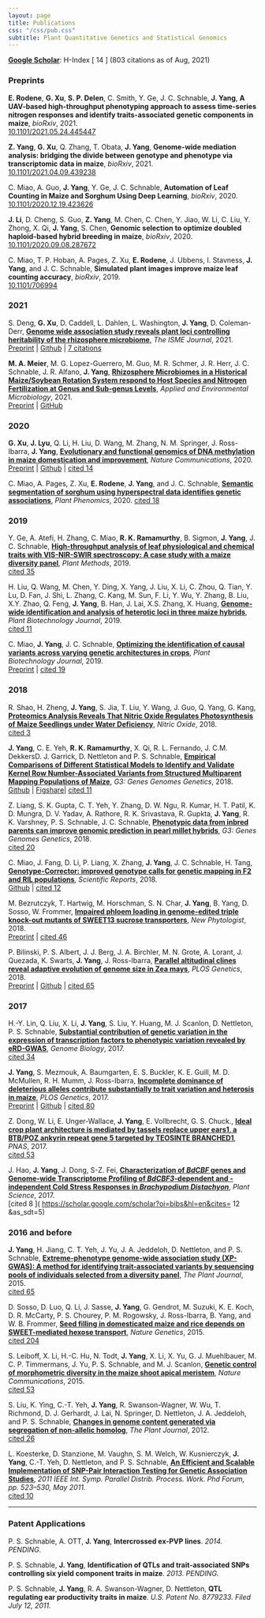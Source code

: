 ```yaml
---
layout: page
title: Publications
css: "/css/pub.css"
subtitle: Plant Quantitative Genetics and Statistical Genomics
---
```





__[Google Scholar](https://scholar.google.com/citations?hl=en&user=2CiKnzkAAAAJ)__: H-Index [ 14 ] (803 citations as of Aug, 2021)  

### Preprints

__E. Rodene__, __G. Xu__, __S. P. Delen__, C. Smith, Y. Ge, J. C. Schnable, __J. Yang__, __A UAV-based high-throughput phenotyping approach to assess time-series nitrogen responses and identify traits-associated genetic components in maize__, _bioRxiv_, 2021.  
[10.1101/2021.05.24.445447](https://www.biorxiv.org/content/10.1101/2021.05.24.445447v1) 


__Z. Yang__, __G. Xu__, Q. Zhang, T. Obata, __J. Yang__, __Genome-wide mediation analysis: bridging the divide between genotype and phenotype via transcriptomic data in maize__, _bioRxiv_, 2021.  
[10.1101/2021.04.09.439238](https://www.biorxiv.org/content/10.1101/2021.04.09.439238v1) 

C. Miao, A. Guo,  __J. Yang__,  Y. Ge,  J. C. Schnable, __Automation of Leaf Counting in Maize and Sorghum Using Deep Learning__, _bioRxiv_, 2020.  
[10.1101/2020.12.19.423626](https://www.biorxiv.org/content/10.1101/2020.12.19.423626v1) 

__J. Li__, D. Cheng, S. Guo, __Z. Yang__, M. Chen, C. Chen, Y. Jiao, W. Li, C. Liu, Y. Zhong, X. Qi, 
__J. Yang__, S. Chen, __Genomic selection to optimize doubled haploid-based hybrid breeding in maize__, _bioRxiv_, 2020.  
[10.1101/2020.09.08.287672](https://www.biorxiv.org/content/10.1101/2020.09.08.287672v1) 


C. Miao, T. P. Hoban, A. Pages, Z. Xu, __E. Rodene__, J. Ubbens, I. Stavness, __J. Yang__, and J. C. Schnable, __Simulated plant images improve maize leaf counting accuracy__, _bioRxiv_, 2019.  
[10.1101/706994](https://www.biorxiv.org/content/10.1101/706994v1) 

### 2021


S. Deng, __G. Xu__, D. Caddell, L. Dahlen, L. Washington, __J. Yang__, D. Coleman-Derr, __[Genome wide association study reveals plant loci controlling heritability of the rhizosphere microbiome](https://www.nature.com/articles/s41396-021-00993-z)__, 
_The ISME Journal_, 2021.  
[Preprint](https://www.biorxiv.org/content/10.1101/2020.02.21.960377v1) | [Github](https://github.com/colemanderr-lab/Deng-2020) | [7 citations](https://scholar.google.com/scholar?oi=bibs&hl=en&cites=9839283634496248436&as_sdt=5)

__M. A. Meier__, M. G. Lopez-Guerrero, M. Guo, M. R. Schmer, J. R. Herr, J. C. Schnable, J. R. Alfano, __J. Yang__, __[Rhizosphere Microbiomes in a Historical Maize/Soybean Rotation System respond to Host Species and Nitrogen Fertilization at Genus and Sub-genus Levels](https://aem.asm.org/content/early/2021/03/27/AEM.03132-20.abstract)__, _Applied and Environmental Microbiology_, 2021.  
[Preprint](https://www.biorxiv.org/content/10.1101/2020.08.10.244384v2) | [GitHub](https://github.com/mandmeier/USDA_CornSoy) 


### 2020

__G. Xu__, __J. Lyu__, Q. Li, H. Liu, D. Wang, M. Zhang, N. M. Springer, J. Ross-Ibarra, __J. Yang__, __[Evolutionary and functional genomics of DNA methylation in maize domestication and improvement](https://www.nature.com/articles/s41467-020-19333-4)__, _Nature Communications_, 2020.  
[Preprint](https://www.biorxiv.org/content/10.1101/2020.03.13.991117v2) | [Github](https://github.com/jyanglab/msfs_teo) | [cited 14](https://scholar.google.com/scholar?oi=bibs&hl=en&cites=987817177097090596&as_sdt=5)

C. Miao, A. Pages, Z. Xu, __E. Rodene__, __J. Yang__, and J. C. Schnable, __[Semantic segmentation of sorghum using hyperspectral data identifies genetic associations](https://spj.sciencemag.org/plantphenomics/2020/4216373/)__, _Plant Phenomics_, 2020. 
[cited 18](https://scholar.google.com/scholar?oi=bibs&hl=en&cites=6760097769110193603&as_sdt=5)


### 2019

Y. Ge, A. Atefi, H. Zhang, C. Miao, __R. K. Ramamurthy__, B. Sigmon, __J. Yang__, J. C. Schnable, __[High-throughput analysis of leaf physiological and chemical traits with VIS-NIR-SWIR spectroscopy: A case study with a maize diversity panel](https://plantmethods.biomedcentral.com/articles/10.1186/s13007-019-0450-8)__, _Plant Methods_, 2019.  
[cited 35](https://scholar.google.com/scholar?oi=bibs&hl=en&cites=1137945390019707471&as_sdt=5)


H. Liu, Q. Wang, M. Chen, Y. Ding, X. Yang, J. Liu, X. Li, C. Zhou, Q. Tian, Y. Lu, D. Fan, J. Shi, L. Zhang, C. Kang, M. Sun, F. Li, Y. Wu, Y. Zhang, B. Liu, X.Y. Zhao, Q. Feng, __J. Yang__, B. Han, J. Lai, X.S. Zhang, X. Huang, __[Genome-wide identification and analysis of heterotic loci in three maize hybrids](https://onlinelibrary.wiley.com/doi/abs/10.1111/pbi.13186)__, _Plant Biotechnology Journal_, 2019.  
[cited 11](https://scholar.google.com/scholar?oi=bibs&hl=en&cites=15734942197146441439&as_sdt=5)

C. Miao, __J. Yang__, J. C. Schnable, __[Optimizing the identification of causal variants across varying genetic architectures in crops](https://onlinelibrary.wiley.com/doi/abs/10.1111/pbi.1302)__, _Plant Biotechnology Journal_, 2019.  
[Preprint](https://www.biorxiv.org/content/early/2018/04/29/310391) | [cited 19](https://scholar.google.com/scholar?oi=bibs&hl=en&cites=11827249182260357856&as_sdt=5)


### 2018


R. Shao, H. Zheng, __J. Yang__, S. Jia, T. Liu, Y. Wang, J. Guo, Q. Yang, G. Kang, __[Proteomics Analysis Reveals That Nitric Oxide Regulates Photosynthesis of Maize Seedlings under Water Deficiency](https://www.sciencedirect.com/science/article/pii/S1089860318300958)__, _Nitric Oxide_, 2018.  
[cited 3](https://scholar.google.com/scholar?oi=bibs&hl=en&cites=2779353440279278968&as_sdt=5)

__J. Yang__, C. E. Yeh, __R. K. Ramamurthy__, X. Qi, R. L. Fernando, J. C.M. DekkersD. J. Garrick, D. Nettleton and P. S. Schnable, __[Empirical Comparisons of Different Statistical Models to Identify and Validate Kernel Row Number-Associated Variants from Structured Multiparent Mapping Populations of Maize](http://www.g3journal.org/content/early/2018/09/12/g3.118.200636)__, _G3: Genes Genomes Genetics_, 2018.  
[Github](https://github.com/yangjl/KRN-GWAS) | [Figshare](https://figshare.com/articles/mpirical_Comparisons_of_Different_Statistical_Models_to_Identify_and_Validate_Kernel_Row_Number-Associated_Variants_from_Structured_Multiparent_Mapping_Populations_of_Maize/6902144)| [cited 11](https://scholar.google.com/scholar?oi=bibs&hl=en&cites=996399093583901645&as_sdt=5)


Z. Liang, S. K. Gupta, C. T. Yeh, Y. Zhang, D. W. Ngu, R. Kumar, H. T. Patil, K. D. Mungra, D. V. Yadav, A. Rathore, R. K. Srivastava, R. Gupkta, __J. Yang__, R. K. Varshney, P. S. Schnable, J. C. Schnable, __[Phenotypic data from inbred parents can improve genomic prediction in pearl millet hybrids](http://www.g3journal.org/content/early/2018/05/24/g3.118.200242)__, _G3: Genes Genomes Genetics_, 2018.  
[cited 20](https://scholar.google.com/scholar?oi=bibs&hl=en&cites=6745467722661974167&as_sdt=5)



C. Miao, J. Fang, D. Li, P. Liang, X. Zhang, __J. Yang__, J. C. Schnable, H. Tang, __[Genotype-Corrector: improved genotype calls for genetic mapping in F2 and RIL populations](https://www.nature.com/articles/s41598-018-28294-0)__, _Scientific Reports_, 2018.  
[Github](https://github.com/freemao/Genotype-Corrector) | [cited 12](https://scholar.google.com/scholar?oi=bibs&hl=en&cites=7931817505751558626&as_sdt=5)

M. Bezrutczyk, T. Hartwig, M. Horschman, S. N. Char, __J. Yang__, B. Yang, D. Sosso, W. Frommer, __[Impaired phloem loading in genome-edited triple knock-out mutants of SWEET13 sucrose transporters](https://nph.onlinelibrary.wiley.com/doi/abs/10.1111/nph.15021)__, *New Phytologist*, 2018.  
[Preprint](https://www.biorxiv.org/content/early/2017/10/06/197921) | [cited 46](https://scholar.google.com/scholar?oi=bibs&hl=en&cites=9785166453508429204&as_sdt=5)

P. Bilinski, P. S. Albert, J. J. Berg, J. A. Birchler, M. N. Grote, A. Lorant, J. Quezada, K. Swarts, __J. Yang__, J. Ross-Ibarra, __[Parallel altitudinal clines reveal adaptive evolution of genome size in Zea mays](http://journals.plos.org/plosgenetics/article?id=10.1371/journal.pgen.1007162)__, *PLOS Genetics*, 2018.  
[Preprint](https://www.biorxiv.org/content/early/2017/07/13/134528) | [Github](https://github.com/paulbilinski/GenomeSizeAnalysis) | [cited 65](https://scholar.google.com/scholar?oi=bibs&hl=en&cites=6345641206578854017&as_sdt=5)


### 2017

H.-Y. Lin, Q. Liu, X. Li, __J. Yang__, S. Liu, Y. Huang, M. J. Scanlon, D. Nettleton, P. S. Schnable, __[Substantial contribution of genetic variation in the expression of transcription factors to phenotypic variation revealed by eRD-GWAS](https://genomebiology.biomedcentral.com/articles/10.1186/s13059-017-1328-6)__, *Genome Biology*, 2017.  
[cited 34](https://scholar.google.com/scholar?oi=bibs&hl=en&cites=1407813314092538070&as_sdt=5)

__J. Yang__, S. Mezmouk, A. Baumgarten, E. S. Buckler, K. E. Guill, M. D. McMullen, R. H. Mumm, J. Ross-Ibarra, __[Incomplete dominance of deleterious alleles contribute substantially to trait variation and heterosis in maize](http://journals.plos.org/plosgenetics/article?id=10.1371/journal.pgen.1007019)__, *PLOS Genetics*, 2017.  
[Preprint](https://www.biorxiv.org/content/early/2017/06/09/086132) | [Github](https://github.com/yangjl/GERP-diallel) | [cited 80](https://scholar.google.com/scholar?oi=bibs&hl=en&cites=10986799122751558384&as_sdt=5)

Z. Dong, W. Li, E. Unger-Wallace, __J. Yang__, E. Vollbrecht, G. S. Chuck., __[Ideal crop plant architecture is mediated by tassels replace upper ears1, a BTB/POZ ankyrin repeat gene 5 targeted by TEOSINTE BRANCHED1](http://www.pnas.org/content/early/2017/09/26/1714960114.short)__, *PNAS*, 2017.   
[cited 53](https://scholar.google.com/scholar?oi=bibs&hl=en&cites=9931358203166483013&as_sdt=5)

J. Hao, __J. Yang__, J. Dong, S-Z. Fei, __[Characterization of *BdCBF* genes and Genome-wide Transcriptome Profiling of *BdCBF3*-dependent and -independent Cold Stress Responses in *Brachypodium Distachyon*](http://www.sciencedirect.com/science/article/pii/S0168945217303862?via%3Dihub)__, *Plant Science*, 2017.  
 [cited  8 ]( https://scholar.google.com/scholar?oi=bibs&hl=en&cites= 12 &as_sdt=5)

### 2016 and before

__J. Yang__, H. Jiang, C. T. Yeh, J. Yu, J. A. Jeddeloh, D. Nettleton, and P. S. Schnable, __[Extreme-phenotype genome-wide association study (XP-GWAS): A method for identifying trait-associated variants by sequencing pools of individuals selected from a diversity panel](http://doi.wiley.com/10.1111/tpj.13029)__, _The Plant Journal_, 2015.  
[cited 65](https://scholar.google.com/scholar?oi=bibs&hl=en&cites=4727081806497409997&as_sdt=5)

D. Sosso, D. Luo, Q. Li, J. Sasse, __J. Yang__, G. Gendrot, M. Suzuki, K. E. Koch, D. R. McCarty, P. S. Chourey, P. M. Rogowsky, J. Ross-Ibarra, B. Yang, and W. B. Frommer, __[Seed filling in domesticated maize and rice depends on SWEET-mediated hexose transport](http://www.nature.com/ng/journal/v47/n12/full/ng.3422.html)__, _Nature Genetics_, 2015.  
[cited 204](https://scholar.google.com/scholar?oi=bibs&hl=en&cites=14940779386657346302&as_sdt=5)

S. Leiboff, X. Li, H.-C. Hu, N. Todt, __J. Yang__, X. Li, X. Yu, G. J. Muehlbauer, M. C. P. Timmermans, J. Yu, P. S. Schnable, and M. J. Scanlon, __[Genetic control of morphometric diversity in the maize shoot apical meristem](http://www.nature.com/ncomms/2015/151120/ncomms9974/full/ncomms9974.html)__, _Nature Communications_, 2015.  
[cited 53](https://scholar.google.com/scholar?oi=bibs&hl=en&cites=15673008105270802385&as_sdt=5)


S. Liu, K. Ying, C.-T. Yeh, __J. Yang__, R. Swanson-Wagner, W. Wu, T. Richmond, D. J. Gerhardt, J. Lai, N. Springer, D. Nettleton, J. A. Jeddeloh, and P. S. Schnable, __[Changes in genome content generated via segregation of non-allelic homolog](http://onlinelibrary.wiley.com/doi/10.1111/j.1365-313X.2012.05087.x/abstract)__, _The Plant Journal_, 2012.  
[cited 26](https://scholar.google.com/scholar?oi=bibs&hl=en&cites=12628450597487851072&as_sdt=5)


L. Koesterke, D. Stanzione, M. Vaughn, S. M. Welch, W. Kusnierczyk, __J. Yang__, C.-T. Yeh, D. Nettleton, and P. S. Schnable, __[An Efficient and Scalable Implementation of SNP-Pair Interaction Testing for Genetic Association Studies](http://ieeexplore.ieee.org/document/6008872/?arnumber=6008872)__, *2011 IEEE Int. Symp. Parallel Distrib. Process. Work. Phd Forum, pp. 523–530, May 2011.*  
[cited 10](https://scholar.google.com/scholar?oi=bibs&hl=en&cites=15468679869872245348&as_sdt=5)

------------------------

### Patent Applications

P. S. Schnable, A. OTT, __J. Yang__, __Intercrossed ex-PVP lines__.  *2014. PENDING.*

P. S. Schnable, __J. Yang__, __Identification of QTLs and trait-associated SNPs controlling six yield component traits in maize__. *2013. PENDING.*

P. S. Schnable, __J. Yang__, R. A. Swanson-Wagner, D. Nettleton, __QTL regulating ear productivity traits in maize__. *U.S. Patent No. 8779233. Filed July 12, 2011.*




